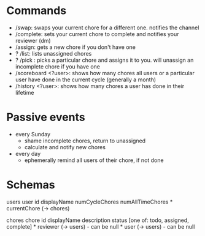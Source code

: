 # Commands
- /swap: swaps your current chore for a different one. notifies the channel
- /complete: sets your current chore to complete and notifies your reviewer (dm)
- /assign: gets a new chore if you don't have one
- ? /list: lists unassigned chores
- ? /pick <chore>: picks a particular chore and assigns it to you. will unassign an incomplete chore if you have one
- /scoreboard <?user>: shows how many chores all users or a particular user have done in the current cycle (generally a month)
- /history <?user>: shows how many chores a user has done in their lifetime

# Passive events
- every Sunday
    - shame incomplete chores, return to unassigned
    - calculate and notify new chores
- every day
    - ephemerally remind all users of their chore, if not done


# Schemas
users
    user
        id
        displayName
        numCycleChores
        numAllTimeChores
        * currentChore (-> chores)

chores
    chore
        id
        displayName
        description
        status [one of: todo, assigned, complete]
        * reviewer (-> users) - can be null
        * user (-> users) - can be null
